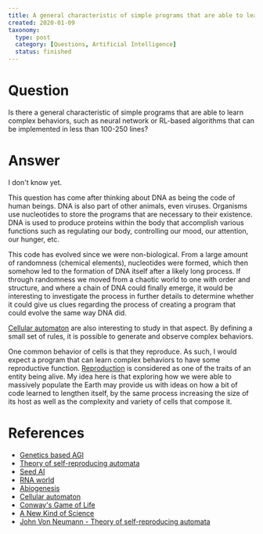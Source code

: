 ```yaml
---
title: A general characteristic of simple programs that are able to learn complex behaviors
created: 2020-01-09
taxonomy:
  type: post
  category: [Questions, Artificial Intelligence]
  status: finished
---
```


# Question
Is there a general characteristic of simple programs that are able to learn complex behaviors, such as neural network or RL-based algorithms that can be implemented in less than 100-250 lines?

# Answer
I don't know yet.

This question has come after thinking about DNA as being the code of human beings. DNA is also part of other animals, even viruses. Organisms use nucleotides to store the programs that are necessary to their existence. DNA is used to produce proteins within the body that accomplish various functions such as regulating our body, controlling our mood, our attention, our hunger, etc.

This code has evolved since we were non-biological. From a large amount of randomness (chemical elements), nucleotides were formed, which then somehow led to the formation of DNA itself after a likely long process. If through randomness we moved from a chaotic world to one with order and structure, and where a chain of DNA could finally emerge, it would be interesting to investigate the process in further details to determine whether it could give us clues regarding the process of creating a program that could evolve the same way DNA did.

[Cellular automaton](https://en.wikipedia.org/wiki/Cellular_automaton) are also interesting to study in that aspect. By defining a small set of rules, it is possible to generate and observe complex behaviors.

One common behavior of cells is that they reproduce. As such, I would expect a program that can learn complex behaviors to have some reproductive function. [Reproduction](https://en.wikipedia.org/wiki/Life#Biology) is considered as one of the traits of an entity being alive. My idea here is that exploring how we were able to massively populate the Earth may provide us with ideas on how a bit of code learned to lengthen itself, by the same process increasing the size of its host as well as the complexity and variety of cells that compose it.

# References
* [Genetics based AGI](../../../../agi/genetics-based-agi)
* [Theory of self-reproducing automata](../../../../agi/books/theory-of-self-reproducing-automata)
* [Seed AI](../../../../agi/seed-ai)
* [RNA world](https://en.wikipedia.org/wiki/RNA_world)
* [Abiogenesis](https://en.wikipedia.org/wiki/Abiogenesis)
* [Cellular automaton](https://en.wikipedia.org/wiki/Cellular_automaton)
* [Conway's Game of Life](https://en.wikipedia.org/wiki/Conway%27s_Game_of_Life)
* [A New Kind of Science](https://en.wikipedia.org/wiki/A_New_Kind_of_Science)
* [John Von Neumann - Theory of self-reproducing automata](https://archive.org/details/theoryofselfrepr00vonn_0)
